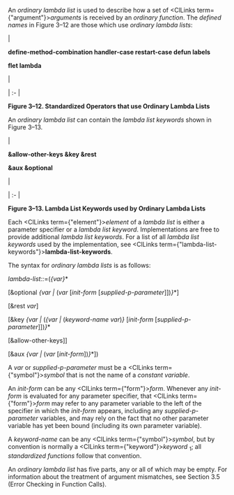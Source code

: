  



An *ordinary lambda list* is used to describe how a set of <ClLinks  term={"argument"}><i>arguments</i></ClLinks> is received by an *ordinary function*. The *defined names* in Figure 3–12 are those which use *ordinary lambda lists*:  







|<p>**define-method-combination handler-case restart-case defun labels** </p><p>**flet lambda**</p>|

| :- |





**Figure 3–12. Standardized Operators that use Ordinary Lambda Lists** 



An *ordinary lambda list* can contain the *lambda list keywords* shown in Figure 3–13. 



|<p>**&amp;allow-other-keys &amp;key &amp;rest** </p><p>**&amp;aux &amp;optional**</p>|

| :- |





**Figure 3–13. Lambda List Keywords used by Ordinary Lambda Lists** 



Each <ClLinks  term={"element"}><i>element</i></ClLinks> of a *lambda list* is either a parameter specifier or a *lambda list keyword*. Implementations are free to provide additional *lambda list keywords*. For a list of all *lambda list keywords* used by the implementation, see <ClLinks  term={"lambda-list-keywords"}><b>lambda-list-keywords</b></ClLinks>. 



The syntax for *ordinary lambda lists* is as follows: 



*lambda-list::*=(*\{var\}*\* 



[&amp;optional *\{var |* (*var* [*init-form* [*supplied-p-parameter*]])*\}*\*] 



[&amp;rest *var*] 



[&amp;key *\{var |* (*\{var |* (*keyword-name var*)*\}* [*init-form* [*supplied-p-parameter*]])*\}*\* 



[&amp;allow-other-keys]] 



[&amp;aux *\{var |* (*var* [*init-form*])*\}*\*]) 



A *var* or *supplied-p-parameter* must be a <ClLinks  term={"symbol"}><i>symbol</i></ClLinks> that is not the name of a *constant variable*. 



An *init-form* can be any <ClLinks  term={"form"}><i>form</i></ClLinks>. Whenever any *init-form* is evaluated for any parameter specifier, that <ClLinks  term={"form"}><i>form</i></ClLinks> may refer to any parameter variable to the left of the specifier in which the *init-form* appears, including any *supplied-p-parameter* variables, and may rely on the fact that no other parameter variable has yet been bound (including its own parameter variable). 



A *keyword-name* can be any <ClLinks  term={"symbol"}><i>symbol</i></ClLinks>, but by convention is normally a <ClLinks  term={"keyword"}><i>keyword</i></ClLinks> <sub>1</sub>; all *standardized functions* follow that convention. 



An *ordinary lambda list* has five parts, any or all of which may be empty. For information about the treatment of argument mismatches, see Section 3.5 (Error Checking in Function Calls).  







